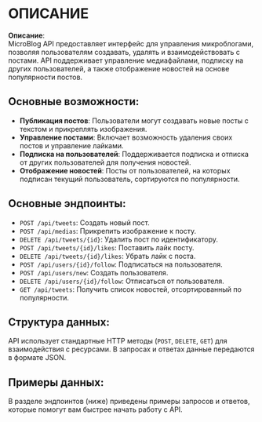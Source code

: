 # ОПИСАНИЕ

**Описание**:  
MicroBlog API предоставляет интерфейс для управления микроблогами, позволяя пользователям создавать, удалять и взаимодействовать с постами. API поддерживает управление медиафайлами, подписку на других пользователей, а также отображение новостей на основе популярности постов.

## Основные возможности:
- **Публикация постов**: Пользователи могут создавать новые посты с текстом и прикреплять изображения.
- **Управление постами**: Включает возможность удаления своих постов и управление лайками.
- **Подписка на пользователей**: Поддерживается подписка и отписка от других пользователей для получения новостей.
- **Отображение новостей**: Посты от пользователей, на которых подписан текущий пользователь, сортируются по популярности.

## Основные эндпоинты:
- `POST /api/tweets`: Создать новый пост.
- `POST /api/medias`: Прикрепить изображение к посту.
- `DELETE /api/tweets/{id}`: Удалить пост по идентификатору.
- `POST /api/tweets/{id}/likes`: Поставить лайк посту.
- `DELETE /api/tweets/{id}/likes`: Убрать лайк с поста.
- `POST /api/users/{id}/follow`: Подписаться на пользователя.
- `POST /api/users/new`: Создать пользователя.
- `DELETE /api/users/{id}/follow`: Отписаться от пользователя.
- `GET /api/tweets`: Получить список новостей, отсортированный по популярности.

## Структура данных:
API использует стандартные HTTP методы (`POST`, `DELETE`, `GET`) для взаимодействия с ресурсами. В запросах и ответах данные передаются в формате JSON.

## Примеры данных:
В разделе эндпоинтов (ниже) приведены примеры запросов и ответов, которые помогут вам быстрее начать работу с API.
